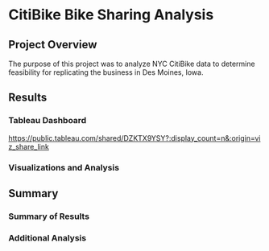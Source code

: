 # CitiBike Bike Sharing Analysis

## Project Overview
The purpose of this project was to analyze NYC CitiBike data to determine feasibility for replicating the business in Des Moines, Iowa. 

## Results
### Tableau Dashboard
https://public.tableau.com/shared/DZKTX9YSY?:display_count=n&:origin=viz_share_link

### Visualizations and Analysis

## Summary
### Summary of Results
### Additional Analysis
